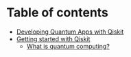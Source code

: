 # Table of contents

* [Developing Quantum Apps with Qiskit](README.md)
* [Getting started with Qiskit](getting-started-with-qiskit/README.md)
  * [What is quantum computing?](https://www.research.ibm.com/ibm-q/learn/what-is-quantum-computing/)

